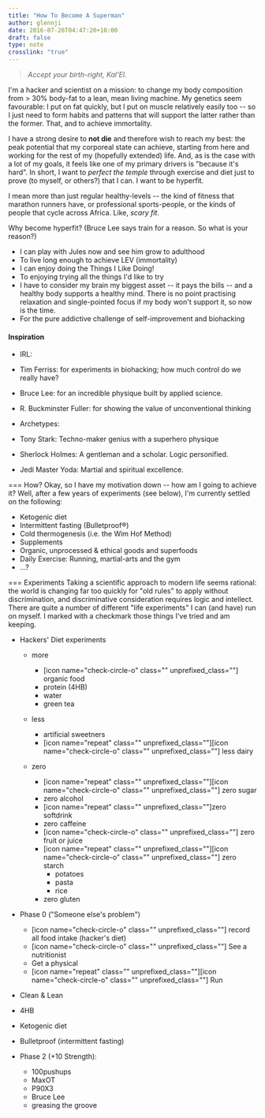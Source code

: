 ```yaml
---
title: "How To Become A Superman"
author: glennji
date: 2016-07-26T04:47:20+10:00
draft: false
type: note
crosslink: "true"
---
```

> *Accept your birth-right, Kal'El.*

I'm a hacker and scientist on a mission: to change my body composition from &gt; 30% body-fat to a lean, mean living machine. My genetics seem favourable: I put on fat quickly, but I put on muscle relatively easily too -- so I just need to form habits and patterns that will support the latter rather than the former.
That, and to achieve immortality.

I have a strong desire to **not die** and therefore wish to reach my best: the peak potential that my corporeal state can achieve, starting from here and working for the rest of my (hopefully extended) life.
And, as is the case with a lot of my goals, it feels like one of my primary drivers is "because it's hard". In short, I want to *perfect the temple* through exercise and diet just to prove (to myself, or others?) that I can. I want to be hyperfit.


I mean more than just regular healthy-levels -- the kind of fitness that marathon runners have, or professional sports-people, or the kinds of people that cycle across Africa. Like, *scary fit*.

Why become hyperfit? (Bruce Lee says train for a reason. So what is your reason?)

 - I can play with Jules now and see him grow to adulthood
 - To live long enough to achieve LEV (immortality)
 - I can enjoy doing the Things I Like Doing!
 - To enjoying trying all the things I'd like to try
 - I have to consider my brain my biggest asset -- it pays the bills -- and a healthy body supports a healthy mind. There is no point practising relaxation and single-pointed focus if my body won't support it, so now is the time.
 - For the pure addictive challenge of self-improvement and biohacking



<h4>Inspiration</h4>

 - IRL:

 - Tim Ferriss: for experiments in biohacking; how much control do we really have?
 - Bruce Lee: for an incredible physique built by applied science.
 - R. Buckminster Fuller: for showing the value of unconventional thinking


 - Archetypes:

 - Tony Stark: Techno-maker genius with a superhero physique
 - Sherlock Holmes: A gentleman and a scholar. Logic personified.
 - Jedi Master Yoda: Martial and spiritual excellence.



=== How?
Okay, so I have my motivation down -- how am I going to achieve it? Well, after a few years of experiments (see below), I'm currently settled on the following:

 - Ketogenic diet
 - Intermittent fasting (Bulletproof®)
 - Cold thermogenesis (i.e. the Wim Hof Method)
 - Supplements
 - Organic, unprocessed &amp; ethical goods and superfoods
 - Daily Exercise: Running, martial-arts and the gym
 - ...?

=== Experiments
Taking a scientific approach to modern life seems rational: the world is changing far too quickly for "old rules" to apply without discrimination, and discriminative consideration requires logic and intellect. There are quite a number of different "life experiments" I can (and have) run on myself. I marked with a checkmark those things I've tried and am keeping.

 - Hackers' Diet experiments

   - more
     - [icon name="check-circle-o" class="" unprefixed_class=""] organic food
     - protein (4HB)
     - water
     - green tea


   - less
     - artificial sweetners
     - [icon name="repeat" class="" unprefixed_class=""][icon name="check-circle-o" class="" unprefixed_class=""] less dairy


   - zero
     - [icon name="repeat" class="" unprefixed_class=""][icon name="check-circle-o" class="" unprefixed_class=""] zero sugar
     - zero alcohol
     - [icon name="repeat" class="" unprefixed_class=""]zero softdrink
     - zero caffeine
     - [icon name="check-circle-o" class="" unprefixed_class=""] zero fruit or juice
     - [icon name="repeat" class="" unprefixed_class=""][icon name="check-circle-o" class="" unprefixed_class=""] zero starch
       - potatoes
       - pasta
       - rice
     - zero gluten


 - Phase 0 ("Someone else's problem")
   - [icon name="check-circle-o" class="" unprefixed_class=""] record all food intake (hacker's diet)
   - [icon name="check-circle-o" class="" unprefixed_class=""] See a nutritionist
   - Get a physical
   - [icon name="repeat" class="" unprefixed_class=""][icon name="check-circle-o" class="" unprefixed_class=""] Run


 - Clean &amp; Lean
 - 4HB
 - Ketogenic diet
 - Bulletproof (intermittent fasting)
 - Phase 2 (+10 Strength):
   - 100pushups
   - MaxOT
   - P90X3
   - Bruce Lee
   - greasing the groove
